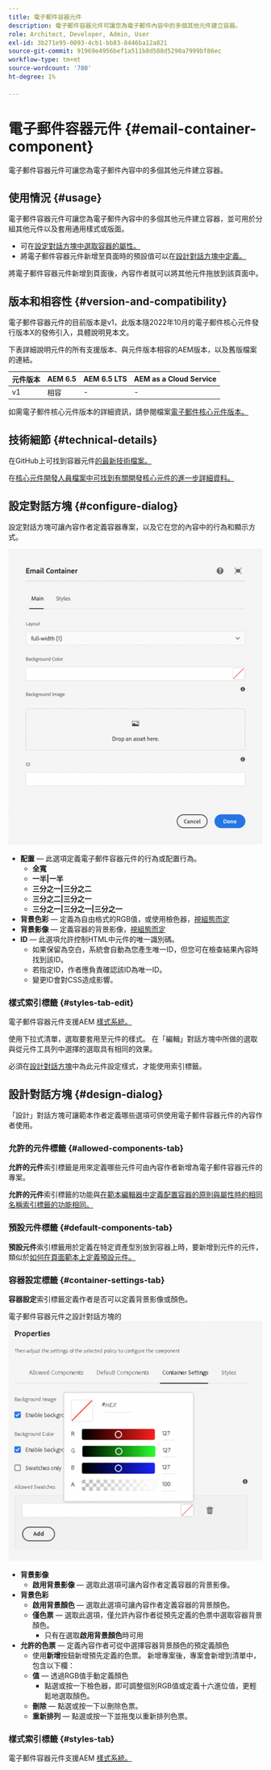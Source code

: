 ```yaml
---
title: 電子郵件容器元件
description: 電子郵件容器元件可讓您為電子郵件內容中的多個其他元件建立容器。
role: Architect, Developer, Admin, User
exl-id: 3b271e95-0093-4cb1-bb83-8446ba12a821
source-git-commit: 91969e4956bef1a511b8d588d5290a7999bf86ec
workflow-type: tm+mt
source-wordcount: '780'
ht-degree: 1%

---
```



# 電子郵件容器元件 {#email-container-component}

電子郵件容器元件可讓您為電子郵件內容中的多個其他元件建立容器。

## 使用情況 {#usage}

電子郵件容器元件可讓您為電子郵件內容中的多個其他元件建立容器，並可用於分組其他元件以及套用通用樣式或版面。

* 可在[設定對話方塊中選取容器的屬性。](#configure-dialog)
* 將電子郵件容器元件新增至頁面時的預設值可以在[設計對話方塊中定義。](#design-dialog)

將電子郵件容器元件新增到頁面後，內容作者就可以將其他元件拖放到該頁面中。

## 版本和相容性 {#version-and-compatibility}

電子郵件容器元件的目前版本是v1，此版本隨2022年10月的電子郵件核心元件發行版本X的發佈引入，具體說明見本文。

下表詳細說明元件的所有支援版本、與元件版本相容的AEM版本，以及舊版檔案的連結。

| 元件版本 | AEM 6.5 | AEM 6.5 LTS | AEM as a Cloud Service  |
|---|---|---|---|
| v1 | 相容 | - | - |

如需電子郵件核心元件版本的詳細資訊，請參閱檔案[電子郵件核心元件版本。](/help/email/versions.md)

## 技術細節 {#technical-details}

在GitHub上可找到容器元件[的最新技術檔案。](https://adobe.com/go/aem_cmp_tech_email_container_v1)

在[核心元件開發人員檔案中可找到有關開發核心元件的進一步詳細資料。](/help/developing/overview.md)

## 設定對話方塊 {#configure-dialog}

設定對話方塊可讓內容作者定義容器專案，以及它在您的內容中的行為和顯示方式。

![電子郵件容器元件的[編輯]對話方塊](/help/email/assets/email-container-configure.png)

* **配置** — 此選項定義電子郵件容器元件的行為或配置行為。
   * **全寬**
   * **一半|一半**
   * **三分之一|三分之二**
   * **三分之二|三分之一**
   * **三分之一|三分之一|三分之一**
* **背景色彩** — 定義為自由格式的RGB值，或使用檢色器，[視組態而定](#container-settings-tab)
* **背景影像** — 定義容器的背景影像，[視組態而定](#container-settings-tab)
* **ID** — 此選項允許控制HTML中元件的唯一識別碼。
   * 如果保留為空白，系統會自動為您產生唯一ID，但您可在檢查結果內容時找到該ID。
   * 若指定ID，作者應負責確認該ID為唯一ID。
   * 變更ID會對CSS造成影響。

### 樣式索引標籤 {#styles-tab-edit}

電子郵件容器元件支援AEM [樣式系統。](/help/get-started/authoring.md#component-styling)

使用下拉式清單，選取要套用至元件的樣式。 在「編輯」對話方塊中所做的選取與從元件工具列中選擇的選取具有相同的效果。

必須在[設計對話方塊](#design-dialog)中為此元件設定樣式，才能使用索引標籤。

## 設計對話方塊 {#design-dialog}

「設計」對話方塊可讓範本作者定義哪些選項可供使用電子郵件容器元件的內容作者使用。

### 允許的元件標籤 {#allowed-components-tab}

**允許的元件**&#x200B;索引標籤是用來定義哪些元件可由內容作者新增為電子郵件容器元件的專案。

**允許的元件**&#x200B;索引標籤的功能與[在範本編輯器中定義配置容器的原則與屬性時的相同名稱索引標籤的功能相同。](https://experienceleague.adobe.com/docs/experience-manager-cloud-service/sites/authoring/features/templates.html?lang=zh-Hant)

### 預設元件標籤 {#default-components-tab}

**預設元件**&#x200B;索引標籤用於定義在特定資產型別放到容器上時，要新增到元件的元件，類似於[如何在頁面範本上定義預設元件。](https://experienceleague.adobe.com/docs/experience-manager-cloud-service/sites/authoring/features/templates.html?lang=zh-Hant)

### 容器設定標籤 {#container-settings-tab}

**容器設定**&#x200B;索引標籤定義作者是否可以定義背景影像或顏色。

電子郵件容器元件之設計對話方塊的![容器設定標籤](/help/email/assets/email-container-design-container-settings.png)

* **背景影像**
   * **啟用背景影像** — 選取此選項可讓內容作者定義容器的背景影像。
* **背景色彩**
   * **啟用背景顏色** — 選取此選項可讓內容作者定義容器的背景顏色。
   * **僅色票** — 選取此選項，僅允許內容作者從預先定義的色票中選取容器背景顏色。
      * 只有在選取&#x200B;**啟用背景顏色**&#x200B;時可用
* **允許的色票** — 定義內容作者可從中選擇容器背景顏色的預定義顏色
   * 使用&#x200B;**新增**&#x200B;按鈕新增預先定義的色票。 新增專案後，專案會新增到清單中，包含以下欄：
   * **值** — 透過RGB值手動定義顏色
      * 點選或按一下檢色器，即可調整個別RGB值或定義十六進位值，更輕鬆地選取顏色。
   * **刪除** — 點選或按一下以刪除色票。
   * **重新排列** — 點選或按一下並拖曳以重新排列色票。

### 樣式索引標籤 {#styles-tab}

電子郵件容器元件支援AEM [樣式系統。](/help/get-started/authoring.md#component-styling)
